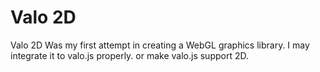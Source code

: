 Valo 2D
=======

Valo 2D Was my first attempt in creating a WebGL graphics library.
I may integrate it to valo.js properly. or make valo.js support 2D.
